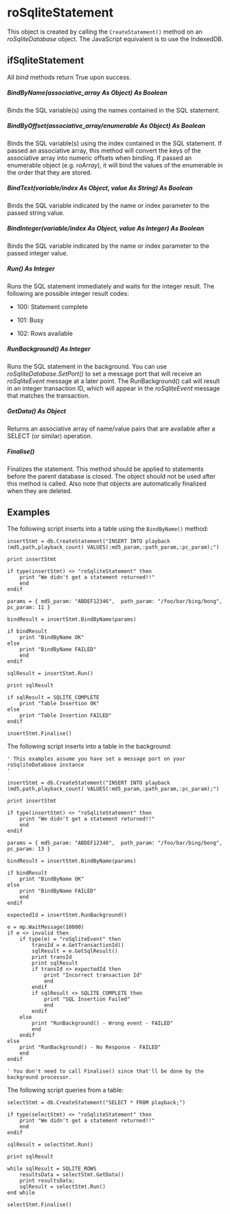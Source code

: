 # roSqliteStatement

This object is created by calling the `CreateStatement()` method on an *roSqliteDatabase* object. The JavaScript equivalent is to use the IndexedDB.

## ifSqliteStatement

All *bind* methods return True upon success.

##### BindByName(associative\_array As Object) As Boolean

Binds the SQL variable(s) using the names contained in the SQL statement.

##### BindByOffset(associative\_array/enumerable As Object) As Boolean

Binds the SQL variable(s) using the index contained in the SQL statement. If passed an associative array, this method will convert the keys of the associative array into numeric offsets when binding. If passed an enumerable object (e.g. *roArray*), it will bind the values of the enumerable in the order that they are stored.

##### BindText(variable/index As Object, value As String) As Boolean

Binds the SQL variable indicated by the name or index parameter to the passed string value.

##### BindInteger(variable/index As Object, value As Integer) As Boolean

Binds the SQL variable indicated by the name or index parameter to the passed integer value.

##### Run() As Integer

Runs the SQL statement immediately and waits for the integer result. The following are possible integer result codes:

*   100: Statement complete
    
*   101: Busy
    
*   102: Rows available
    

##### RunBackground() As Integer

Runs the SQL statement in the background. You can use *roSqliteDatabase.SetPort()* to set a message port that will receive an *roSqliteEvent* message at a later point. The RunBackground() call will result in an integer transaction ID, which will appear in the *roSqliteEvent* message that matches the transaction.

##### GetData() As Object

Returns an associative array of name/value pairs that are available after a SELECT (or similar) operation.

##### Finalise()

Finalizes the statement. This method should be applied to statements before the parent database is closed. The object should not be used after this method is called. Also note that objects are automatically finalized when they are deleted.

## Examples

The following script inserts into a table using the `BindByName()` method:

```
insertStmt = db.CreateStatement("INSERT INTO playback (md5,path,playback_count) VALUES(:md5_param,:path_param,:pc_param);")

print insertStmt

if type(insertStmt) <> "roSqliteStatement" then
    print "We didn't get a statement returned!!"
    end
endif

params = { md5_param: "ABDEF12346",  path_param: "/foo/bar/bing/bong", pc_param: 11 }

bindResult = insertStmt.BindByName(params)

if bindResult
    print "BindByName OK"
else
    print "BindByName FAILED"
    end
endif

sqlResult = insertStmt.Run()

print sqlResult

if sqlResult = SQLITE_COMPLETE
    print "Table Insertion OK"
else
    print "Table Insertion FAILED"
endif

insertStmt.Finalise()
```

The following script inserts into a table in the background:

```
' This examples assume you have set a message port on your roSqliteDatabase instance
'

insertStmt = db.CreateStatement("INSERT INTO playback (md5,path,playback_count) VALUES(:md5_param,:path_param,:pc_param);")

print insertStmt

if type(insertStmt) <> "roSqliteStatement" then
    print "We didn't get a statement returned!!"
    end
endif

params = { md5_param: "ABDEF12348",  path_param: "/foo/bar/bing/bong", pc_param: 13 }

bindResult = insertStmt.BindByName(params)

if bindResult
    print "BindByName OK"
else
    print "BindByName FAILED"
    end
endif

expectedId = insertStmt.RunBackground()

e = mp.WaitMessage(10000)
if e <> invalid then
    if type(e) = "roSqliteEvent" then
        transId = e.GetTransactionId()
        sqlResult = e.GetSqlResult()
        print transId
        print sqlResult
        if transId <> expectedId then
            print "Incorrect transaction Id"
            end
        endif
        if sqlResult <> SQLITE_COMPLETE then
            print "SQL Insertion Failed"
            end
        endif
    else
        print "RunBackground() - Wrong event - FAILED"
        end
    endif
else
    print "RunBackground() - No Response - FAILED"
    end
endif

' You don't need to call Finalise() since that'll be done by the background processor.
```

The following script queries from a table:

```
selectStmt = db.CreateStatement("SELECT * FROM playback;")

if type(selectStmt) <> "roSqliteStatement" then
    print "We didn't get a statement returned!!"
    end
endif

sqlResult = selectStmt.Run()

print sqlResult

while sqlResult = SQLITE_ROWS
    resultsData = selectStmt.GetData()
    print resultsData;
    sqlResult = selectStmt.Run()
end while

selectStmt.Finalise()
```
